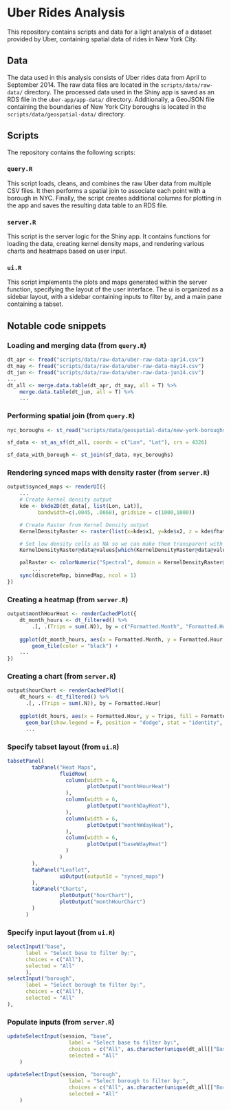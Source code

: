 Uber Rides Analysis
=
This repository contains scripts and data for a light analysis of a dataset provided by Uber, containing spatial data of rides in New York City.

Data
-

The data used in this analysis consists of Uber rides data from April to September 2014. The raw data files are located in the `scripts/data/raw-data/` directory. The processed data used in the Shiny app is saved as an RDS file in the `uber-app/app-data/` directory. Additionally, a GeoJSON file containing the boundaries of New York City boroughs is located in the `scripts/data/geospatial-data/` directory.

Scripts
-

The repository contains the following scripts:

### `query.R`

This script loads, cleans, and combines the raw Uber data from multiple CSV files. It then performs a spatial join to associate each point with a borough in NYC. Finally, the script creates additional columns for plotting in the app and saves the resulting data table to an RDS file.

### `server.R`

This script is the server logic for the Shiny app. It contains functions for loading the data, creating kernel density maps, and rendering various charts and heatmaps based on user input.

### `ui.R`

This script implements the plots and maps generated within the server function, specifying the layout of the user interface. The ui is organized as a sidebar layout, with a sidebar containing inputs to filter by, and a main pane containing a tabset.  

Notable code snippets
---------------------

### Loading and merging data (from `query.R`)

```R
dt_apr <- fread("scripts/data/raw-data/uber-raw-data-apr14.csv")
dt_may <- fread("scripts/data/raw-data/uber-raw-data-may14.csv")
dt_jun <- fread("scripts/data/raw-data/uber-raw-data-jun14.csv")
...
dt_all <- merge.data.table(dt_apr, dt_may, all = T) %>%
	merge.data.table(dt_jun, all = T) %>%
  	...
```

### Performing spatial join (from `query.R`)

```R
nyc_boroughs <- st_read("scripts/data/geospatial-data/new-york-boroughs.geojson")

sf_data <- st_as_sf(dt_all, coords = c("Lon", "Lat"), crs = 4326)

sf_data_with_borough <- st_join(sf_data, nyc_boroughs)
```

### Rendering synced maps with density raster (from `server.R`)

```R
output$synced_maps <- renderUI({
	...
	# Create kernel density output
	kde <- bkde2D(dt_data[, list(Lon, Lat)],
		  bandwidth=c(.0045, .0068), gridsize = c(1000,1000))

	# Create Raster from Kernel Density output
	KernelDensityRaster <- raster(list(x=kde$x1, y=kde$x2, z = kde$fhat))

	# Set low density cells as NA so we can make them transparent with the colorNumeric function
	KernelDensityRaster@data@values[which(KernelDensityRaster@data@values < 1)] <- NA

	palRaster <- colorNumeric("Spectral", domain = KernelDensityRaster@data@values, na.color = "transparent")
    	...
	sync(discreteMap, binnedMap, ncol = 1)
})
```

### Creating a heatmap (from `server.R`)

```R
output$monthHourHeat <- renderCachedPlot({
	dt_month_hours <- dt_filtered() %>%
		.[, .(Trips = sum(.N)), by = c("Formatted.Month", "Formatted.Hour")]
	
	ggplot(dt_month_hours, aes(x = Formatted.Month, y = Formatted.Hour, fill = Trips)) +
		geom_tile(color = "black") +
    ...
})
```

### Creating a chart (from `server.R`)

```R
output$hourChart <- renderCachedPlot({
    dt_hours <- dt_filtered() %>%
      .[, .(Trips = sum(.N)), by = Formatted.Hour]
    
    ggplot(dt_hours, aes(x = Formatted.Hour, y = Trips, fill = Formatted.Hour)) + 
      geom_bar(show.legend = F, position = "dodge", stat = "identity", ...) +
      ...
```

### Specify tabset layout (from `ui.R`)

```R
tabsetPanel(
        tabPanel("Heat Maps",
                 fluidRow(
                   column(width = 6,
                          plotOutput("monthHourHeat")
                   ),
                   column(width = 6,
                          plotOutput("monthDayHeat"),
                   ),
                   column(width = 6,
                          plotOutput("monthWdayHeat"),
                   ),
                   column(width = 6,
                          plotOutput("baseWdayHeat")
                   )
                 )     
        ),
        tabPanel("Leaflet",
                 uiOutput(outputId = "synced_maps")
        ),
        tabPanel("Charts",
                 plotOutput("hourChart"),
                 plotOutput("monthHourChart")
        )
      )
```

### Specify input layout (from `ui.R`)

```R
selectInput("base", 
	  label = "Select base to filter by:", 
	  choices = c("All"),
	  selected = "All"
	  ),
selectInput("borough",
	  label = "Select borough to filter by:", 
	  choices = c("All"),
	  selected = "All"
),
```

### Populate inputs (from `server.R`)

```R
updateSelectInput(session, "base",
                    label = "Select base to filter by:",
                    choices = c("All", as.character(unique(dt_all[["Base"]]))),
                    selected = "All"
	)
  
updateSelectInput(session, "borough",
                    label = "Select borough to filter by:",
                    choices = c("All", as.character(unique(dt_all[["Borough"]]))),
                    selected = "All"
	)	
```
